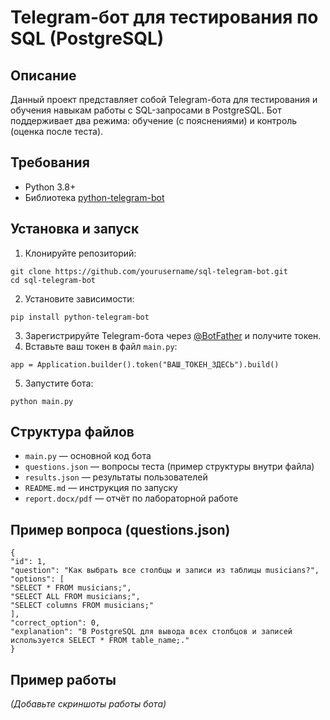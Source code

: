 # Telegram-бот для тестирования по SQL (PostgreSQL)

## Описание
Данный проект представляет собой Telegram-бота для тестирования и обучения навыкам работы с SQL-запросами в PostgreSQL. Бот поддерживает два режима: обучение (с пояснениями) и контроль (оценка после теста).

## Требования
- Python 3.8+
- Библиотека [python-telegram-bot](https://python-telegram-bot.org/)

## Установка и запуск

1. Клонируйте репозиторий:
``` 
git clone https://github.com/yourusername/sql-telegram-bot.git
cd sql-telegram-bot 
```
2. Установите зависимости:
```
pip install python-telegram-bot
```
3. Зарегистрируйте Telegram-бота через [@BotFather](https://t.me/BotFather) и получите токен.
4. Вставьте ваш токен в файл `main.py`:
```
app = Application.builder().token("ВАШ_ТОКЕН_ЗДЕСЬ").build()
```
5. Запустите бота:
```
python main.py
```
## Структура файлов
- `main.py` — основной код бота
- `questions.json` — вопросы теста (пример структуры внутри файла)
- `results.json` — результаты пользователей
- `README.md` — инструкция по запуску
- `report.docx/pdf` — отчёт по лабораторной работе

## Пример вопроса (questions.json)
```
{
"id": 1,
"question": "Как выбрать все столбцы и записи из таблицы musicians?",
"options": [
"SELECT * FROM musicians;",
"SELECT ALL FROM musicians;",
"SELECT columns FROM musicians;"
],
"correct_option": 0,
"explanation": "В PostgreSQL для вывода всех столбцов и записей используется SELECT * FROM table_name;."
}
```

## Пример работы
*(Добавьте скриншоты работы бота)*



